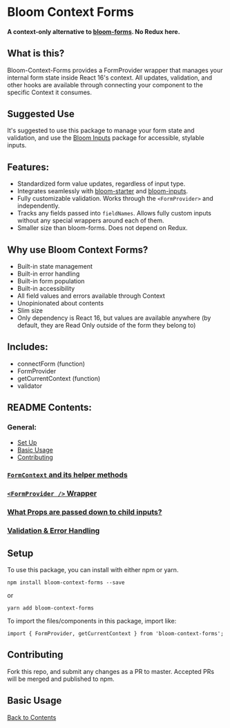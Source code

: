 # Bloom Context Forms

#### A context-only alternative to [bloom-forms](https://github.com/vineyard-bloom/bloom-forms). No Redux here.

## What is this?
Bloom-Context-Forms provides a FormProvider wrapper that manages your internal form state inside React 16's context. All updates, validation, and other hooks are available through connecting your component to the specific Context it consumes.

## Suggested Use
It's suggested to use this package to manage your form state and validation, and use the [Bloom Inputs](https://github.com/vineyard-bloom/bloom-inputs) package for accessible, stylable inputs.

## Features:
- Standardized form value updates, regardless of input type.
- Integrates seamlessly with [bloom-starter](https://github.com/vineyard-bloom/bloom-starter) and [bloom-inputs](https://github.com/vineyard-bloom/bloom-inputs).
- Fully customizable validation. Works through the `<FormProvider>` and independently.
- Tracks any fields passed into `fieldNames`. Allows fully custom inputs without any special wrappers around each of them.
- Smaller size than bloom-forms. Does not depend on Redux.

## Why use Bloom Context Forms?
* Built-in state management
* Built-in error handling
* Built-in form population
* Built-in accessibility
* All field values and errors available through Context
* Unopinionated about contents
* Slim size
* Only dependency is React 16, but values are available anywhere (by default, they are Read Only outside of the form they belong to)

## Includes:
* connectForm (function)
* FormProvider
* getCurrentContext (function)
* validator

## README Contents:
### General:
- [Set Up](https://github.com/vineyard-bloom/bloom-context-forms#set-up)
- [Basic Usage](https://github.com/vineyard-bloom/bloom-context-forms#basic-usage)
- [Contributing](https://github.com/vineyard-bloom/bloom-context-forms#contributing)

### [`FormContext` and its helper methods](https://github.com/vineyard-bloom/bloom-context-forms/blob/master/docs/form-context.md)
### [`<FormProvider />` Wrapper](https://github.com/vineyard-bloom/bloom-context-forms/blob/master/docs/form-provider.md)
### [What Props are passed down to child inputs?](https://github.com/vineyard-bloom/bloom-context-forms/blob/master/docs/children-props.md)
### [Validation & Error Handling](https://github.com/vineyard-bloom/bloom-context-forms/blob/master/docs/validate-as-options.md)

## Setup
To use this package, you can install with either npm or yarn.
```
npm install bloom-context-forms --save
```
or
```
yarn add bloom-context-forms
```

To import the files/components in this package, import like:
```
import { FormProvider, getCurrentContext } from 'bloom-context-forms';
```

## Contributing
Fork this repo, and submit any changes as a PR to master. Accepted PRs will be merged and published to npm.

## Basic Usage

[Back to Contents](https://github.com/vineyard-bloom/bloom-context-forms#readme-contents)
